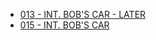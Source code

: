 

* [013 - INT. BOB'S CAR - LATER](013-INT.BobsCar-TIMESKIP.md)
* [015 - INT. BOB'S CAR](015-INT.BobsCar.md)
